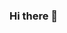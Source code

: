 ### Hi there 👋

<!--
**Obi1Kenobi69/Obi1Kenobi69** is a ✨ _special_ ✨ repository because its `README.md` (this file) appears on your GitHub profile.

